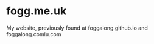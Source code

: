 fogg.me.uk
===================

My website, previously found at foggalong.github.io and foggalong.comlu.com
